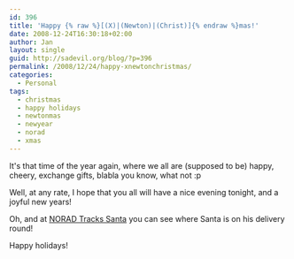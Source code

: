 ```yaml
---
id: 396
title: 'Happy {% raw %}[(X)|(Newton)|(Christ)]{% endraw %}mas!'
date: 2008-12-24T16:30:18+02:00
author: Jan
layout: single
guid: http://sadevil.org/blog/?p=396
permalink: /2008/12/24/happy-xnewtonchristmas/
categories:
  - Personal
tags:
  - christmas
  - happy holidays
  - newtonmas
  - newyear
  - norad
  - xmas
---
```

It's that time of the year again, where we all are (supposed to be) happy, cheery, exchange gifts, blabla you know, what not :p

Well, at any rate, I hope that you all will have a nice evening tonight, and a joyful new years!

Oh, and at <a href="http://www.noradsanta.org/en/home.html" target="_blank">NORAD Tracks Santa</a> you can see where Santa is on his delivery round!

Happy holidays!